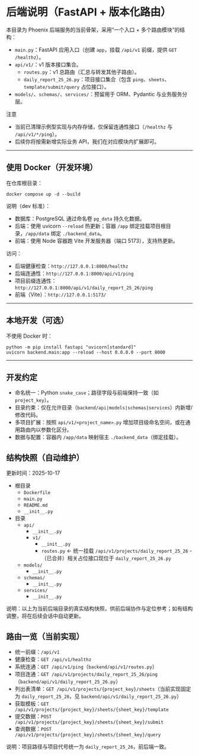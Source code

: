 # 后端说明（FastAPI + 版本化路由）

本目录为 Phoenix 后端服务的当前骨架，采用“一个入口 + 多个路由模块”的结构：

- `main.py`：FastAPI 应用入口（创建 `app`，挂载 `/api/v1` 前缀，提供 `GET /healthz`）。
- `api/v1/`：v1 版本接口集合。
  - `routes.py`：v1 总路由（汇总与转发其他子路由）。
  - `daily_report_25_26.py`：项目接口集合（包含 `ping`、`sheets`、`template/submit/query` 占位接口）。
- `models/`、`schemas/`、`services/`：预留用于 ORM、Pydantic 与业务服务分层。

注意
- 当前已清理示例型实现与内存存储，仅保留连通性接口（`/healthz` 与 `/api/v1/*/ping`）。
- 后续你将按需新增实际业务 API，我们在对应模块内扩展即可。

---

## 使用 Docker（开发环境）

在仓库根目录：
```
docker compose up -d --build
```

说明（dev 标准）：
- 数据库：PostgreSQL 通过命名卷 `pg_data` 持久化数据。
- 后端：使用 uvicorn `--reload` 热更新；容器 `/app` 绑定挂载项目根目录，`/app/data` 绑定 `./backend_data`。
- 前端：使用 Node 容器跑 Vite 开发服务器（端口 5173），支持热更新。

访问：
- 后端健康检查：`http://127.0.0.1:8000/healthz`
- 后端连通性：`http://127.0.0.1:8000/api/v1/ping`
- 项目前缀连通性：`http://127.0.0.1:8000/api/v1/daily_report_25_26/ping`
- 前端（Vite）：`http://127.0.0.1:5173/`

---

## 本地开发（可选）

不使用 Docker 时：
```
python -m pip install fastapi "uvicorn[standard]"
uvicorn backend.main:app --reload --host 0.0.0.0 --port 8000
```

---

## 开发约定
- 命名统一：Python `snake_case`；路径字段与前端保持一致（如 `project_key`）。
- 目录约束：仅在允许目录（`backend/api|models|schemas|services`）内新增/修改代码。
- 多项目扩展：按照 `api/v1/<project_name>.py` 增加项目级命名空间，或在通用路由内以参数化区分。
- 数据与配置：容器内 `/app/data` 映射宿主 `./backend_data`（绑定挂载）。
## 结构快照（自动维护）
更新时间：2025-10-17

- 根目录
  - `Dockerfile`
  - `main.py`
  - `README.md`
  - `__init__.py`
- 目录
  - `api/`
    - `__init__.py`
    - `v1/`
      - `__init__.py`
      - `routes.py`  ← 统一挂载 `/api/v1/projects/daily_report_25_26`
      -（已合并）相关占位接口现位于 `daily_report_25_26.py`
  - `models/`
    - `__init__.py`
  - `schemas/`
    - `__init__.py`
  - `services/`
    - `__init__.py`

说明：以上为当前后端目录的真实结构快照，供前后端协作与定位参考；如有结构调整，将在后续会话中自动更新。
## 路由一览（当前实现）

- 统一前缀：`/api/v1`
- 健康检查：`GET /api/v1/healthz`
- 系统连通：`GET /api/v1/ping`（`backend/api/v1/routes.py`）
- 项目连通：`GET /api/v1/projects/daily_report_25_26/ping`（`backend/api/v1/daily_report_25_26.py`）
- 列出表清单：`GET /api/v1/projects/{project_key}/sheets`（当前实现固定为 `daily_report_25_26`，见 `backend/api/v1/daily_report_25_26.py`）
- 获取模板：`GET /api/v1/projects/{project_key}/sheets/{sheet_key}/template`
- 提交数据：`POST /api/v1/projects/{project_key}/sheets/{sheet_key}/submit`
- 查询数据：`POST /api/v1/projects/{project_key}/sheets/{sheet_key}/query`

说明：项目路径与项目代号统一为 `daily_report_25_26`，前后端一致。
